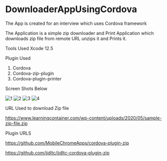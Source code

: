 # DownloaderAppUsingCordova

The App is created for an interview which uses Cordova framework

The Application is a simple zip downloader and Print Application which downloads zip file from remote URL unzips it and Prints it. 

Tools Used
Xcode 12.5

Plugin Used
1. Cordova 
2. Cordova-zip-plugin 
3. Cordova-plugin-printer

Screen Shots Below

![1](https://user-images.githubusercontent.com/22540497/175924678-23808c84-049d-4e13-a580-c6fe249ca4e5.png)
![2](https://user-images.githubusercontent.com/22540497/175924699-c3085c33-cee6-4b24-ad8f-b083b04a8016.png)
![3](https://user-images.githubusercontent.com/22540497/175924712-3107b606-f92f-488c-b123-d5df324db6d7.png)
![4](https://user-images.githubusercontent.com/22540497/175924717-ea4eda26-fca3-424e-a6e3-23394dbacd5d.png)

URL Used to download Zip file 

https://www.learningcontainer.com/wp-content/uploads/2020/05/sample-zip-file.zip

Plugin URLS

https://github.com/MobileChromeApps/cordova-plugin-zip

https://github.com/jjdltc/jjdltc-cordova-plugin-zip
